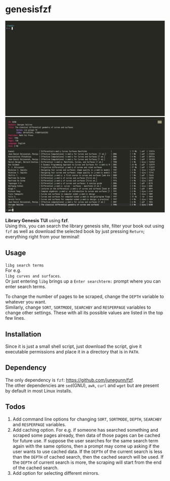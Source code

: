 # genesisfzf
![](libg.gif)
![](libg_frame_35_delay-0.13s.gif)

**Library Genesis TUI** using **fzf**.  
Using this, you can search the library genesis site, filter your book out using `fzf` as well as download the selected book by just pressing `Return`; everything right from your terminal!

## Usage
`libg search terms`  
For e.g.  
`libg curves and surfaces`.   
Or just entering `libg` brings up a `Enter searchterm:` prompt where you can enter search terms.
 
To change the number of pages to be scraped, change the `DEPTH` variable to whatever you want.  
Similarly, change `SORT`, `SORTMODE`, `SEARCHBY` and `RESPERPAGE` variables to change other settings. These with all its possible values are listed in the top few lines.  

## Installation
Since it is just a small shell script, just download the script, give it executable permissions and place it in a directory that is in `PATH`.
 
## Dependency
The only dependency is `fzf`: https://github.com/junegunn/fzf.   
The other dependencies are `sed`(GNU), `awk`, `curl` and `wget` but are present by default in most Linux installs. 

## Todos
1. Add command line options for changing `SORT`, `SORTMODE`, `DEPTH`, `SEARCHBY` and `RESPERPAGE` variables.
2. Add caching option. For e.g. if someone has searched something and scraped some pages already, then data of those pages can be cached for future use. If suppose the user searches for the same search term again with the same options, then a prompt may come up asking if the user wants to use cached data. If the `DEPTH` of the current search is less than the `DEPTH` of cached search, then the cached search will be used. If the `DEPTH` of current search is more, the scraping will start from the end of the cached search.
3. Add option for selecting different mirrors.
